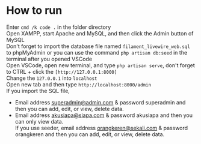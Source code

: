 # How to run
Enter ```cmd /k code .``` in the folder directory<br>
Open XAMPP, start Apache and MySQL, and then click the Admin button of MySQL<br>
Don't forget to import the database file named ```filament_livewire_web.sql``` to phpMyAdmin or you can use the command ```php artisan db:seed``` in the terminal after you opened VSCode<br>
Open VSCode, open new terminal, and type ```php artisan serve```, don't forget to CTRL + click the ```[http://127.0.0.1:8000]```<br>
Change the ```127.0.0.1``` into ```localhost```<br>
Open new tab and then type ```http://localhost:8000/admin```<br>
If you import the SQL file, 
- Email address superadmin@admin.com & password superadmin and then you can add, edit, or view, delete data.
- Email address akusiapa@siapa.com & password akusiapa and then you can only view data.<br>
If you use seeder, email address orangkeren@sekali.com & password orangkeren and then you can add, edit, or view, delete data.
